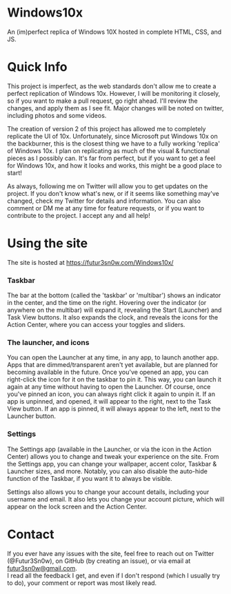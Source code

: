 # Windows10x
An (im)perfect replica of Windows 10X hosted in complete HTML, CSS, and JS.

# Quick Info
This project is imperfect, as the web standards don't allow me to create a perfect replication of Windows 10x.
However, I will be monitoring it closely, so if you want to make a pull request, go right ahead. I'll review the changes, and apply them as I see fit.
Major changes will be noted on twitter, including photos and some videos.

The creation of version 2 of this project has allowed me to completely replicate the UI of 10x.
Unfortunately, since Microsoft put Windows 10x on the backburner, this is the closest thing we have to a fully working 'replica' of Windows 10x.
I plan on replicating as much of the visual & functional pieces as I possibly can. It's far from perfect, but if you want to get a feel for Windows 10x, and how it looks and works, this might be a good place to start!

As always, following me on Twitter will allow you to get updates on the project. If you don't know what's new, or if it seems like something may've changed, check my Twitter for details and information.
You can also comment or DM me at any time for feature requests, or if you want to contribute to the project. I accept any and all help!

# Using the site
The site is hosted at https://futur3sn0w.com/Windows10x/ 

### Taskbar
The bar at the bottom (called the 'taskbar' or 'multibar') shows an indicator in the center, and the time on the right. Hovering over the indicator (or anywhere on the multibar) will expand it, revealing the Start (Launcher) and Task View buttons. It also expands the clock, and reveals the icons for the Action Center, where you can access your toggles and sliders.

### The launcher, and icons
You can open the Launcher at any time, in any app, to launch another app. Apps that are dimmed/transparent aren't yet available, but are planned for becoming available in the future.
Once you've opened an app, you can right-click the icon for it on the taskbar to pin it. This way, you can launch it again at any time without having to open the Launcher. Of course, once you've pinned an icon, you can always right click it again to unpin it.
If an app is unpinned, and opened, it will appear to the right, next to the Task View button. If an app is pinned, it will always appear to the left, next to the Launcher button.

### Settings
The Settings app (available in the Launcher, or via the icon in the Action Center) allows you to change and tweak your experience on the site.
From the Settings app, you can change your wallpaper, accent color, Taskbar & Launcher sizes, and more.
Notably, you can also disable the auto-hide function of the Taskbar, if you want it to always be visible.

Settings also allows you to change your account details, including your username and email.
It also lets you change your account picture, which will appear on the lock screen and the Action Center.

# Contact
If you ever have any issues with the site, feel free to reach out on Twitter (@Futur3Sn0w), on GitHub (by creating an issue), or via email at futur3sn0w@gmail.com.<br>
I read all the feedback I get, and even if I don't respond (which I usually try to do), your comment or report was most likely read. 
